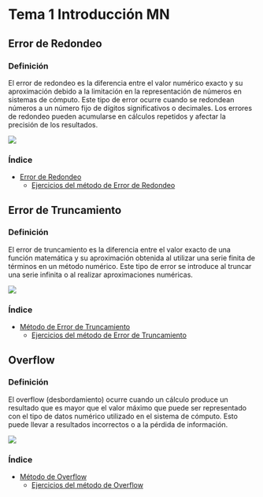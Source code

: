 # Tema 1 Introducción MN

## Error de Redondeo
### Definición
El error de redondeo es la diferencia entre el valor numérico exacto y su aproximación debido a la limitación en la representación de números en sistemas de cómputo. Este tipo de error ocurre cuando se redondean números a un número fijo de dígitos significativos o decimales. Los errores de redondeo pueden acumularse en cálculos repetidos y afectar la precisión de los resultados.

![](https://github.com/Mexta46/Metodos_Numericos_Tema4/blob/main/Imagenes/Imagenes_tema1/error.png)

### Índice
- [Error de Redondeo](Error_De_Redondeo/Error_Redondeo.md)
  - [Ejercicios del método de Error de Redondeo](Error_De_Redondeo/Codigos)

## Error de Truncamiento
### Definición
El error de truncamiento es la diferencia entre el valor exacto de una función matemática y su aproximación obtenida al utilizar una serie finita de términos en un método numérico. Este tipo de error se introduce al truncar una serie infinita o al realizar aproximaciones numéricas.

![](https://github.com/Mexta46/Metodos_Numericos_Tema4/blob/main/Imagenes/Imagenes_tema1/truncamiento.jpeg)

### Índice
- [Método de Error de Truncamiento](Error_De_Truncamiento/Error_De_Truncamiento.md)
  - [Ejercicios del método de Error de Truncamiento](Error_De_Truncamiento/Codigos)

## Overflow
### Definición
El overflow (desbordamiento) ocurre cuando un cálculo produce un resultado que es mayor que el valor máximo que puede ser representado con el tipo de datos numérico utilizado en el sistema de cómputo. Esto puede llevar a resultados incorrectos o a la pérdida de información.

![](https://github.com/Mexta46/Metodos_Numericos_Tema4/blob/main/Imagenes/Imagenes_tema1/overflow.png)

### Índice
- [Método de Overflow](Overflow/Overflow.md)
  - [Ejercicios del método de Overflow](Overflow/Codigos)
